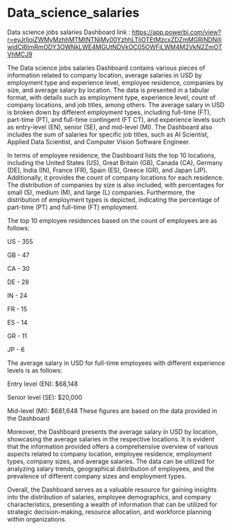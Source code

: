 # Data_science_salaries
Data science jobs salaries 
Dashboard link : https://app.powerbi.com/view?r=eyJrIjoiZWMyMzhhMTMtNTNjMy00YzhhLTliOTEtMzcxZDZmMGRiNDNiIiwidCI6ImRmODY3OWNkLWE4MGUtNDVkOC05OWFjLWM4M2VkN2ZmOTVhMCJ9 

The Data science jobs salaries Dashboard contains various pieces of information related to company location, average salaries in USD by employment type and experience level, employee residence, companies by size, and average salary by location. The data is presented in a tabular format, with details such as employment type, experience level, count of company locations, and job titles, among others. The average salary in USD is broken down by different employment types, including full-time (FT), part-time (PT), and full-time contingent (FT CT), and experience levels such as entry-level (EN), senior (SE), and mid-level (MI). The Dashboard also includes the sum of salaries for specific job titles, such as AI Scientist, Applied Data Scientist, and Computer Vision Software Engineer.

In terms of employee residence, the Dashboard lists the top 10 locations, including the United States (US), Great Britain (GB), Canada (CA), Germany (DE), India (IN), France (FR), Spain (ES), Greece (GR), and Japan (JP). Additionally, it provides the count of company locations for each residence. The distribution of companies by size is also included, with percentages for small (S), medium (M), and large (L) companies. Furthermore, the distribution of employment types is depicted, indicating the percentage of part-time (PT) and full-time (FT) employment.

The top 10 employee residences based on the count of employees are as follows:

US - 355

GB - 47

CA - 30

DE - 28

IN - 24

FR - 15

ES - 14

GR - 11

JP - 6


The average salary in USD for full-time employees with different experience levels is as follows:

Entry level (EN): $68,148

Senior level (SE): $20,000

Mid-level (MI): $681,648
These figures are based on the data provided in the Dashboard

Moreover, the Dashboard presents the average salary in USD by location, showcasing the average salaries in the respective locations. It is evident that the information provided offers a comprehensive overview of various aspects related to company location, employee residence, employment types, company sizes, and average salaries. The data can be utilized for analyzing salary trends, geographical distribution of employees, and the prevalence of different company sizes and employment types.

Overall, the Dashboard serves as a valuable resource for gaining insights into the distribution of salaries, employee demographics, and company characteristics, presenting a wealth of information that can be utilized for strategic decision-making, resource allocation, and workforce planning within organizations.


